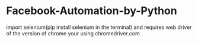 # Facebook-Automation-by-Python
import selenium(pip install selenium in the terminal) and requires web driver of the version of chrome your using chromedriver.com
